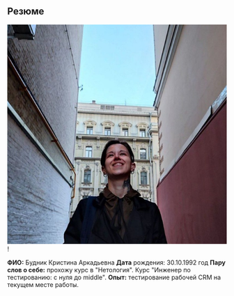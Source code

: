 ## Резюме 
<kbd>
  <img src="фото.jpg" />
</kbd>!

**ФИО:** Будник Кристина Аркадьевна
**Дата** рождения: 30.10.1992 год
**Пару слов о себе:** прохожу курс в "Нетология".
Курс "Инженер по тестированию: с нуля до middle".
**Опыт:** тестирование рабочей CRM на текущем месте работы.
